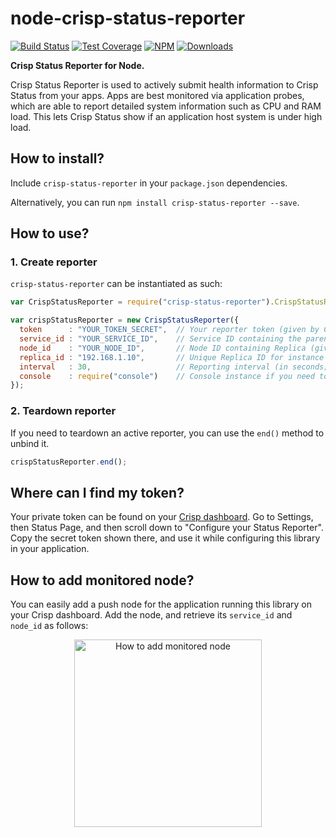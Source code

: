 # node-crisp-status-reporter

[![Build Status](https://img.shields.io/travis/crisp-im/node-crisp-status-reporter/master.svg)](https://travis-ci.org/crisp-im/node-crisp-status-reporter) [![Test Coverage](https://img.shields.io/coveralls/crisp-im/node-crisp-status-reporter/master.svg)](https://coveralls.io/github/crisp-im/node-crisp-status-reporter?branch=master) [![NPM](https://img.shields.io/npm/v/crisp-status-reporter.svg)](https://www.npmjs.com/package/crisp-status-reporter) [![Downloads](https://img.shields.io/npm/dt/crisp-status-reporter.svg)](https://www.npmjs.com/package/crisp-status-reporter)

**Crisp Status Reporter for Node.**

Crisp Status Reporter is used to actively submit health information to Crisp Status from your apps. Apps are best monitored via application probes, which are able to report detailed system information such as CPU and RAM load. This lets Crisp Status show if an application host system is under high load.

## How to install?

Include `crisp-status-reporter` in your `package.json` dependencies.

Alternatively, you can run `npm install crisp-status-reporter --save`.

## How to use?

### 1. Create reporter

`crisp-status-reporter` can be instantiated as such:

```javascript
var CrispStatusReporter = require("crisp-status-reporter").CrispStatusReporter;

var crispStatusReporter = new CrispStatusReporter({
  token      : "YOUR_TOKEN_SECRET",  // Your reporter token (given by Crisp)
  service_id : "YOUR_SERVICE_ID",    // Service ID containing the parent Node for Replica (given by Crisp)
  node_id    : "YOUR_NODE_ID",       // Node ID containing Replica (given by Crisp)
  replica_id : "192.168.1.10",       // Unique Replica ID for instance (ie. your IP on the LAN)
  interval   : 30,                   // Reporting interval (in seconds; defaults to 30 seconds if not set)
  console    : require("console")    // Console instance if you need to debug issues
});
```

### 2. Teardown reporter

If you need to teardown an active reporter, you can use the `end()` method to unbind it.

```javascript
crispStatusReporter.end();
```

## Where can I find my token?

Your private token can be found on your [Crisp dashboard](https://app.crisp.chat/). Go to Settings, then Status Page, and then scroll down to "Configure your Status Reporter". Copy the secret token shown there, and use it while configuring this library in your application.

## How to add monitored node?

You can easily add a push node for the application running this library on your Crisp dashboard. Add the node, and retrieve its `service_id` and `node_id` as follows:

<p align="center">
  <img height="300" src="https://crisp-im.github.io/node-crisp-status-reporter/images/setup.gif" alt="How to add monitored node">
</p>
